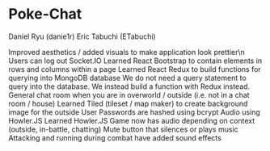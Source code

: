 # Poke-Chat
Daniel Ryu (danie1r)
Eric Tabuchi (ETabuchi)

Improved aesthetics / added visuals to make application look prettier\n
Users can log out
Socket.IO
Learned React Bootstrap to contain elements in rows and columns within a page
Learned React Redux to build functions for querying into MongoDB database
We do not need a query statement to query into the database. We instead build a function with Redux instead.
General chat room when you are in overworld / outside (i.e. not in a chat room / house)
Learned Tiled (tileset / map maker) to create background image for the outside
User Passwords are hashed using bcrypt
Audio using Howler.JS
Learned Howler.JS
Game now has audio depending on context (outside, in-battle, chatting)
Mute button that silences or plays music
Attacking and running during combat have added sound effects
